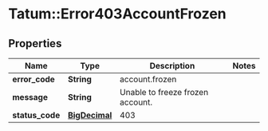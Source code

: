 # Tatum::Error403AccountFrozen

## Properties
Name | Type | Description | Notes
------------ | ------------- | ------------- | -------------
**error_code** | **String** | account.frozen | 
**message** | **String** | Unable to freeze frozen account. | 
**status_code** | [**BigDecimal**](BigDecimal.md) | 403 | 

